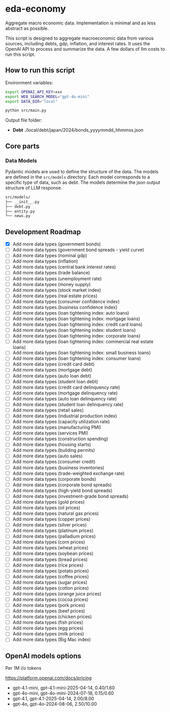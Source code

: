 # eda-economy

Aggregate macro economic data. Implementation is minimal and as less abstract as possible.

This script is designed to aggregate macroeconomic data from various sources, including debts, gdp, inflation, and interest rates. It uses the OpenAI API to process and summarize the data. A few dollars of llm costs to run this script.

## How to run this script

Environment variables:

```bash
export OPENAI_API_KEY=xxx
export WEB_SEARCH_MODEL="gpt-4o-mini"
export DATA_DIR="local"
```

```bash
python src/main.py
```

Output file folder:

- **Debt**  ./local/debt/japan/2024/bonds_yyyymmdd_hhmmss.json

## Core parts

### Data Models

Pydantic models are used to define the structure of the data. The models are defined in the `src/models` directory. Each model corresponds to a specific type of data, such as debt. The models determine the json output structure of LLM response.

```markdown
src/models/
├── __init__.py
├── debt.py
├── entity.py
└── news.py
```

## Development Roadmap

- [x] Add more data types (government bonds)
- [ ] Add more data types (government bond spreads - yield curve)
- [ ] Add more data types (nominal gdp)
- [ ] Add more data types (inflation)
- [ ] Add more data types (central bank interest rates)
- [ ] Add more data types (trade balance)
- [ ] Add more data types (unemployment rate)
- [ ] Add more data types (money supply)
- [ ] Add more data types (stock market index)
- [ ] Add more data types (real estate prices)
- [ ] Add more data types (consumer confidence index)
- [ ] Add more data types (business confidence index)
- [ ] Add more data types (loan tightening index: auto loans)
- [ ] Add more data types (loan tightening index: mortgage loans)
- [ ] Add more data types (loan tightening index: credit card loans)
- [ ] Add more data types (loan tightening index: student loans)
- [ ] Add more data types (loan tightening index: corporate loans)
- [ ] Add more data types (loan tightening index: commercial real estate loans)
- [ ] Add more data types (loan tightening index: small business loans)
- [ ] Add more data types (loan tightening index: consumer loans)
- [ ] Add more data types (credit card debt)
- [ ] Add more data types (mortgage debt)
- [ ] Add more data types (auto loan debt)
- [ ] Add more data types (student loan debt)
- [ ] Add more data types (credit card delinquency rate)
- [ ] Add more data types (mortgage delinquency rate)
- [ ] Add more data types (auto loan delinquency rate)
- [ ] Add more data types (student loan delinquency rate)
- [ ] Add more data types (retail sales)
- [ ] Add more data types (industrial production index)
- [ ] Add more data types (capacity utilization rate)
- [ ] Add more data types (manufacturing PMI)
- [ ] Add more data types (services PMI)
- [ ] Add more data types (construction spending)
- [ ] Add more data types (housing starts)
- [ ] Add more data types (building permits)
- [ ] Add more data types (auto sales)
- [ ] Add more data types (consumer credit)
- [ ] Add more data types (business inventories)
- [ ] Add more data types (trade-weighted exchange rate)
- [ ] Add more data types (corporate bonds)
- [ ] Add more data types (corporate bond spreads)
- [ ] Add more data types (high-yield bond spreads)
- [ ] Add more data types (investment-grade bond spreads)
- [ ] Add more data types (gold prices)
- [ ] Add more data types (oil prices)
- [ ] Add more data types (natural gas prices)
- [ ] Add more data types (copper prices)
- [ ] Add more data types (silver prices)
- [ ] Add more data types (platinum prices)
- [ ] Add more data types (palladium prices)
- [ ] Add more data types (corn prices)
- [ ] Add more data types (wheat prices)
- [ ] Add more data types (soybean prices)
- [ ] Add more data types (bread prices)
- [ ] Add more data types (rice prices)
- [ ] Add more data types (potato prices)
- [ ] Add more data types (coffee prices)
- [ ] Add more data types (sugar prices)
- [ ] Add more data types (cotton prices)
- [ ] Add more data types (orange juice prices)
- [ ] Add more data types (cocoa prices)
- [ ] Add more data types (pork prices)
- [ ] Add more data types (beef prices)
- [ ] Add more data types (chicken prices)
- [ ] Add more data types (fish prices)
- [ ] Add more data types (egg prices)
- [ ] Add more data types (milk prices)
- [ ] Add more data types (Big Mac index)

## OpenAI models options

Per 1M i/o tokens

<https://platform.openai.com/docs/pricing>

- gpt-4.1-mini, gpt-4.1-mini-2025-04-14, $0.40/$1.60
- gpt-4o-mini, gpt-4o-mini-2024-07-18, $0.15/$0.60
- gpt-4.1, gpt-4.1-2025-04-14, $2.00/$8.00
- gpt-4o, gpt-4o-2024-08-06, $2.50/$10.00
